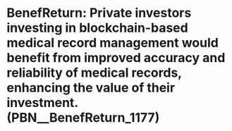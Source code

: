 # BenefReturn: __Private investors investing in blockchain-based medical record management would benefit from improved accuracy and reliability of medical records, enhancing the value of their investment.__ (PBN__BenefReturn_1177)

